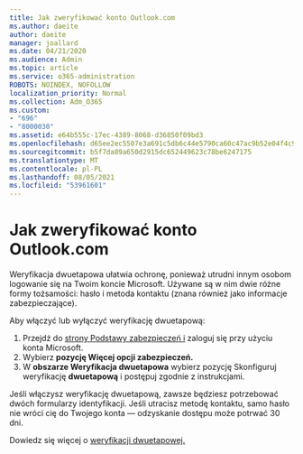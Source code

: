 ```yaml
---
title: Jak zweryfikować konto Outlook.com
ms.author: daeite
author: daeite
manager: joallard
ms.date: 04/21/2020
ms.audience: Admin
ms.topic: article
ms.service: o365-administration
ROBOTS: NOINDEX, NOFOLLOW
localization_priority: Normal
ms.collection: Adm_O365
ms.custom:
- "696"
- "8000030"
ms.assetid: e64b555c-17ec-4389-8068-d36850f09bd3
ms.openlocfilehash: d65ee2ec5507e3a691c5db6c44e5790ca60c47ac9b52e04f4c9052bf9503402d
ms.sourcegitcommit: b5f7da89a650d2915dc652449623c78be6247175
ms.translationtype: MT
ms.contentlocale: pl-PL
ms.lasthandoff: 08/05/2021
ms.locfileid: "53961601"
---
```

# <a name="how-to-verify-your-outlookcom-account"></a>Jak zweryfikować konto Outlook.com

Weryfikacja dwuetapowa ułatwia ochronę, ponieważ utrudni innym osobom logowanie się na Twoim koncie Microsoft. Używane są w nim dwie różne formy tożsamości: hasło i metoda kontaktu (znana również jako informacje zabezpieczające).
  
Aby włączyć lub wyłączyć weryfikację dwuetapową:
  
1. Przejdź do [strony Podstawy zabezpieczeń i](https://go.microsoft.com/fwlink/?linkid=842325) zaloguj się przy użyciu konta Microsoft.
2. Wybierz **pozycję Więcej opcji zabezpieczeń.**
3. W **obszarze Weryfikacja dwuetapowa** wybierz pozycję Skonfiguruj weryfikację **dwuetapową** i postępuj zgodnie z instrukcjami.

Jeśli włączysz weryfikację dwuetapową, zawsze będziesz potrzebować dwóch formularzy identyfikacji. Jeśli utracisz metodę kontaktu, samo hasło nie wróci cię do Twojego konta — odzyskanie dostępu może potrwać 30 dni.
  
Dowiedz się więcej o [weryfikacji dwuetapowej.](https://go.microsoft.com/fwlink/?linkid=872270)
  